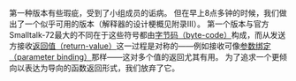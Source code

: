 第一种版本有些瑕疵，受到了小组成员的诟病。
但在早上8点多钟的时候，我们做出了一个似乎可用的版本（解释器的设计梗概见附录III）。
第一个版本与官方Smalltalk-72最大的不同在于这些符号都由[字节码（byte-code）](http://baike.baidu.com/item/%E5%AD%97%E8%8A%82%E7%A0%81)构成，而从发送方接收[返回值（return-value）](http://baike.baidu.com/item/%E8%BF%94%E5%9B%9E%E5%80%BC)这一过程是对称的——例如接收可像[参数绑定（parameter binding）](http://document.thinkphp.cn/manual_3_2.html#param_bind)那样——这对多个值的返回尤其有用。
为了追求一个更倾向以表达为导向的函数返回形式，我们放弃了它。

